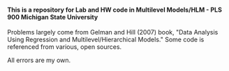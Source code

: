 #### This is a repository  for Lab and HW code in Multilevel Models/HLM - PLS 900 Michigan State University

Problems largely come from Gelman and Hill (2007) book, "Data Analysis Using Regression and Multilevel/Hierarchical Models." Some code is referenced from various, open sources. 

All errors are my own. 
